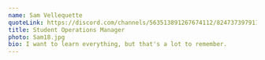 ```yaml
---
name: Sam Vellequette
quoteLink: https://discord.com/channels/563513891267674112/824737397911846952/824738626389803019
title: Student Operations Manager
photo: Sam18.jpg
bio: I want to learn everything, but that's a lot to remember.
---
```

